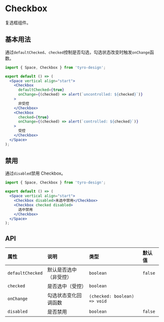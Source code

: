 # Checkbox

复选框组件。

## 基本用法

通过`defaultChecked`、`checked`控制是否勾选，勾选状态改变时触发`onChange`函数。

```jsx
import { Space, Checkbox } from 'tyro-design';

export default () => (
  <Space vertical align="start">
    <Checkbox
      defaultChecked={true}
      onChange={(checked) => alert(`uncontrolled: ${checked}`)}
    >
      非受控
    </Checkbox>
    <Checkbox
      checked={true}
      onChange={(checked) => alert(`controlled: ${checked}`)}
    >
      受控
    </Checkbox>
  </Space>
);
```

## 禁用

通过`disabled`禁用 Checkbox。

```jsx
import { Space, Checkbox } from 'tyro-design';

export default () => (
  <Space vertical align="start">
    <Checkbox disabled>未选中禁用</Checkbox>
    <Checkbox checked disabled>
      选中禁用
    </Checkbox>
  </Space>
);
```

## API

| 属性             | 说明                   | 类型                         | 默认值  |
| :--------------- | :--------------------- | :--------------------------- | :------ |
| `defaultChecked` | 默认是否选中（非受控） | `boolean`                    | `false` |
| `checked`        | 是否选中（受控）       | `boolean`                    |         |
| `onChange`       | 勾选状态变化回调函数   | `(checked: boolean) => void` |         |
| `disabled`       | 是否禁用               | `boolean`                    | `false` |
